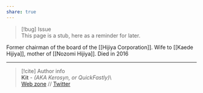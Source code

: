 ```yaml
---  
share: true  
---  
```

> [!bug] Issue  
> This page is a stub, here as a reminder for later.  
  
Former chairman of the board of the [[Hijiya Corporation]]. Wife to [[Kaede Hijiya]], mother of [[Nozomi Hijiya]]. Died in 2016  
  
-----  
> [!cite] Author info  
> **Kit** - *(AKA Kerosyn, or QuickFastly)*\  
> [Web zone](https://kitabe.link) // [Twitter](https://twitter.com/Kerosyn_)